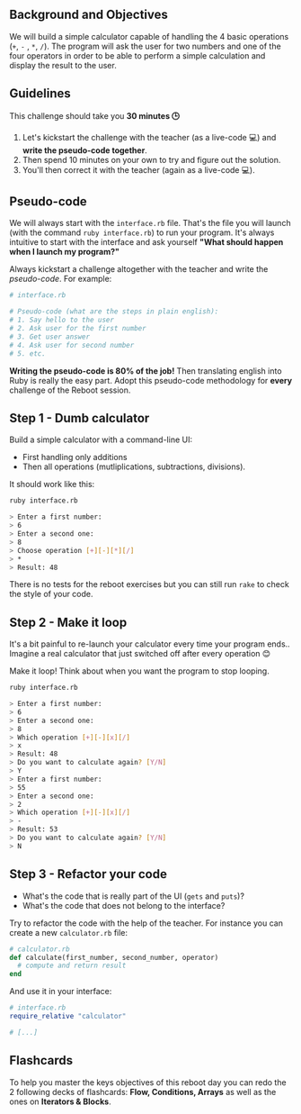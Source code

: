 ## Background and Objectives

We will build a simple calculator capable of handling the 4 basic operations (`+`, `-` , `*`, `/`). The program will ask the user for two numbers and one of the four operators in order to be able to perform a simple calculation and display the result to the user.

## Guidelines

This challenge should take you **30 minutes 🕒**

1. Let's kickstart the challenge with the teacher (as a live-code 💻) and **write the pseudo-code together**.
2. Then spend 10 minutes on your own to try and figure out the solution.
3. You'll then correct it with the teacher (again as a live-code 💻).

## Pseudo-code

We will always start with the `interface.rb` file. That's the file you will launch (with the command `ruby interface.rb`) to run your program. It's always intuitive to start with the interface and ask yourself **"What should happen when I launch my program?"**

Always kickstart a challenge altogether with the teacher and write the *pseudo-code*. For example:

```ruby
# interface.rb

# Pseudo-code (what are the steps in plain english):
# 1. Say hello to the user
# 2. Ask user for the first number
# 3. Get user answer
# 4. Ask user for second number
# 5. etc.
```

**Writing the pseudo-code is 80% of the job!** Then translating english into Ruby is really the easy part. Adopt this pseudo-code methodology for **every** challenge of the Reboot session.

## Step 1 - Dumb calculator

Build a simple calculator with a command-line UI:

- First handling only additions
- Then all operations (mutliplications, subtractions, divisions).

It should work like this:

```bash
ruby interface.rb

> Enter a first number:
> 6
> Enter a second one:
> 8
> Choose operation [+][-][*][/]
> *
> Result: 48
```

There is no tests for the reboot exercises but you can still run `rake` to check the style of your code.

## Step 2 - Make it loop

It's a bit painful to re-launch your calculator every time your program ends.. Imagine a real calculator that just switched off after every operation 😊

Make it loop! Think about when you want the program to stop looping.

```bash
ruby interface.rb

> Enter a first number:
> 6
> Enter a second one:
> 8
> Which operation [+][-][x][/]
> x
> Result: 48
> Do you want to calculate again? [Y/N]
> Y
> Enter a first number:
> 55
> Enter a second one:
> 2
> Which operation [+][-][x][/]
> -
> Result: 53
> Do you want to calculate again? [Y/N]
> N
```

## Step 3 - Refactor your code

- What's the code that is really part of the UI (`gets` and `puts`)?
- What's the code that does not belong to the interface?

Try to refactor the code with the help of the teacher. For instance you can create a new `calculator.rb` file:

```ruby
# calculator.rb
def calculate(first_number, second_number, operator)
  # compute and return result
end
```

And use it in your interface:

```ruby
# interface.rb
require_relative "calculator"

# [...]
```

## Flashcards

To help you master the keys objectives of this reboot day you can redo the 2 following decks of flashcards: **Flow, Conditions, Arrays** as well as the ones on **Iterators & Blocks**.